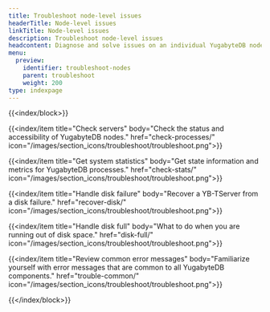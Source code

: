 ```yaml
---
title: Troubleshoot node-level issues
headerTitle: Node-level issues
linkTitle: Node-level issues
description: Troubleshoot node-level issues
headcontent: Diagnose and solve issues on an individual YugabyteDB node
menu:
  preview:
    identifier: troubleshoot-nodes
    parent: troubleshoot
    weight: 200
type: indexpage
---
```


{{<index/block>}}

  {{<index/item
    title="Check servers"
    body="Check the status and accessibility of YugabyteDB nodes."
    href="check-processes/"
    icon="/images/section_icons/troubleshoot/troubleshoot.png">}}

  {{<index/item
    title="Get system statistics"
    body="Get state information and metrics for YugabyteDB processes."
    href="check-stats/"
    icon="/images/section_icons/troubleshoot/troubleshoot.png">}}

  {{<index/item
    title="Handle disk failure"
    body="Recover a YB-TServer from a disk failure."
    href="recover-disk/"
    icon="/images/section_icons/troubleshoot/troubleshoot.png">}}

  {{<index/item
    title="Handle disk full"
    body="What to do when you are running out of disk space."
    href="disk-full/"
    icon="/images/section_icons/troubleshoot/troubleshoot.png">}}

  {{<index/item
    title="Review common error messages"
    body="Familiarize yourself with error messages that are common to all YugabyteDB components."
    href="trouble-common/"
    icon="/images/section_icons/troubleshoot/troubleshoot.png">}}

{{</index/block>}}
